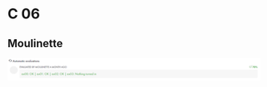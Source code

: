 # C 06

## Moulinette
![moulinette_c06](https://raw.githubusercontent.com/diserran/Piscina-42/master/c06/moulinette_c06.png)
